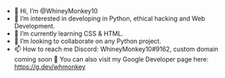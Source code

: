 - 👋 Hi, I’m @WhineyMonkey10
- 👀 I’m interested in developing in Python, ethical hacking and Web Development.
- 🌱 I’m currently learning CSS & HTML.
- 💞️ I’m looking to collaborate on any Python project.
- 📫 How to reach me Discord: WhineyMonkey10#9162, custom domain coming soon 👀 You can also visit my Google Developer page here: https://g.dev/whmonkey

